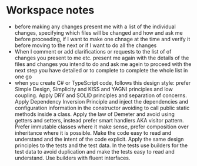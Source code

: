 # Workspace notes

- before making any changes present me with a list of the individual changes, specifying which files will be changed and how and ask me before proceeding, if I want to make one chnage at the time and verify it before moving to the next or if I want to do all the changes
- When I comment or add clarifications or requests to the list of of changes you present to me etc. present me again with the details of the files and changes you intend to do and ask me agein to proceed with the next step you have detailed or to complete to complete the whole list in one go
- when you create C# or TypeScript code, follows this design style: prefer Simple Design, Simplicity and KISS and YAGNI principles and low coupling. Apply DRY and SOLID principles and separation of concerns. Apply  Dependency Inversion Principle and inject the dependencies and configuration information in the constructor avoiding to call public static methods inside a class.  Apply the law of Demeter and avoid using getters and setters, instead prefer smart handlers AKA visitor pattern. Prefer immutable classes where it make sense, prefer composition over inheritance where it is possible. Make the code easy to read and understand and the intent of the code explicit. Apply the same design principles to the tests and the test data. In the tests use builders for the test data to avoid duplication and make the tests easy to read and understand. Use builders with fluent interfaces. 